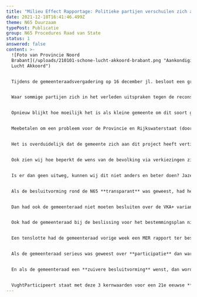 ```yaml
---
title: "Milieu Effect Rapportage: Politieke partijen verschuilen zich achter RvS"
date: 2021-12-18T16:41:46.499Z
theme: N65 Duurzaam
typePost: Publicatie
group: N65 Procedures Raad van State
status: 1
answered: false
content: >-
  ![Foto van Provincie Noord
  Brabant](/uploads/210101-schone-lucht-akkoord-brabant.png "Aankondiging Schone
  Lucht Akkoord")


  Tijdens de gemeenteraadsvergadering op 16 december jl. besloot een groot deel van de gemeenteraad geen MER onderzoek naar het N65 plan te laten doen. Alleen SP bleef consequent in haar afwijzing van het huidige plan voor de reconstructie.


  Waar sommige partijen zich in het verleden uitspraken tegen de reconstructie, verschuilden zij zich nu achter de Raad van State die voor hen in april 2022 een juiste keuze zou moeten gaan maken, mogelijk zelfs om het huidige plan te laten stranden.


  Opnieuw blijkt hoe moeilijk het is als kleine gemeente om dit soort grote projecten uit te voeren. Al jaren voeren de Provincie en Rijkswaterstaat de feitelijke regie over dit project, terwijl de gemeente mag tekenen bij het kruisje en vooral ‘mag’ meebetalen.


  Meebetalen om een probleem voor de Provincie en Rijkswaterstaat (doorstroming op de N65) op te lossen en vervolgens in het dorp te worden opgescheept met meer verkeer, meer geluidsoverlast, meer luchtvervuiling en meer verkeersonveiligheid. En daarvoor €23 miljoen bijbetalen, alleen maar om de schijn op te houden dat dit plan voor Vught ‘goed’ zou zijn.


  Het is overduidelijk dat de gemeente zich aan dit project heeft vertild. Hier zien wij de beperkingen van ons lokale bestuursmodel. Grote infrastructuurprojecten zijn te complex om te laten besluiten door gemeenteraadsleden die dit, naast hun vaste baan, erbij moeten doen. Daarbij moeten zij steeds vaker vertrouwen op adviezen van externe specialisten, die niet zelden dat opschrijven wat de feitelijke opdrachtgever bevestigd wil zien.


  Ook zien wij hoe beperkt de wens van de bevolking via verkiezingen zijn weg vindt naar gewenste ontwikkelingen en besluiten. En dat leidt tot bedrijfsongevallen, zoals wij recentelijk konden zien in Zeewolde, waar een grote internationale organisatie structureel ongunstige besluiten kan beïnvloeden.


  Is er dan geen uitweg, kunnen wij dit niet anders en beter doen? Jazeker, de oplossing heet **participatie**, **transparantie** en **zuivere besluitvorming**. Dit zijn de 3 pijlers waarop VughtParticipeert is gebaseerd.


  Als de besluitvorming rond de N65 **transparant** was geweest, had het MKBA rapport N65  (Maatschappelijke Kosten Baten Analyse) op tafel gelegen en had de gemeenteraad geweten wat het advies was: niet doen.


  Dan had ook de gemeenteraad niet moeten besluiten over de VKA+ variant zonder de verkeersanalyses. Die kwamen 2 weken later en bleken voor sommige delen van Vught dramatisch.


  Ook had de gemeenteraad bij de beslissing voor het bestemmingsplan niet een gemanipuleerde tunnelcalculatie van €412 miljoen op tafel gehad, maar een van €136 miljoen, prima passend binnen een totaalbudget van €183 miljoen.


  Een tenslotte had de gemeenteraad vorige week een MER rapport ter beschikking gehad dat mogelijk zou bevestigen wat inmiddels in diverse onafhankelijke rapporten is aangegeven: dat de verkeersaantallen niet correct zijn, dat de verkeersveiligheid in het dorp ernstig in het geding is, dat de stikstofberekeningen opnieuw niet kloppen etc..


  Als de gemeenteraad serieus was geweest over **participatie** dan waren niet de ruim 100 bezwaren van bewoners van tafel geveegd, dan hadden zij daar serieus naar gekeken en waren waarschijnlijk het ontwerp en de planning aangepast.


  En als de gemeenteraad een **zuivere besluitvorming** wenst, dan wordt aan haar niet telkens informatie onthouden, respectievelijk wordt zij niet met foutieve rapporten van experts op het verkeerd been gezet.


  VughtParticipeert staat met deze 3 kernwaarden voor een 21e eeuwse **bestuurscultuur** en wil daaraan graag haar bijdrage leveren. Bijdragen door de enorme expertise, ervaring en energie onder de inwoners te mobiliseren om samen met de gemeente te komen tot betere plannen en zuivere besluiten.
---
```

